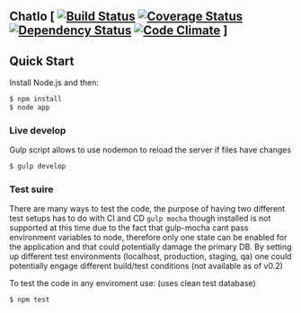 ## ChatIo [ [![Build Status](https://travis-ci.org/maggiben/chatio.svg?branch=master)](https://travis-ci.org/maggiben/chatio.svg) [![Coverage Status](https://coveralls.io/repos/maggiben/chatio/badge.svg)](https://coveralls.io/r/maggiben/chatio) [![Dependency Status](https://gemnasium.com/maggiben/chatio.svg)](https://gemnasium.com/maggiben/chatio) [![Code Climate](https://codeclimate.com/repos/5594f28b69568062c002444f/badges/0495d29bd5193aec95bf/gpa.svg)](https://codeclimate.com/repos/5594f28b69568062c002444f/feed) ]

## Quick Start

Install Node.js and then:

```sh
$ npm install
$ node app
```
###  Live develop
Gulp script allows to use nodemon to reload the server if files have changes

```sh
$ gulp develop
```
###  Test suire
There are many ways to test the code, the purpose of having two different test setups has to do with CI and CD
`gulp mocha` though installed is not supported at this time due to the fact that gulp-mocha cant pass environment variables to node, therefore only one state can be enabled for the application and that could potentially damage the primary DB.
By setting up different test environments (localhost, production, staging, qa) one could potentially engage different build/test conditions (not available as of v0.2)

To test the code in any enviroment use: (uses clean test database)
```sh
$ npm test
```
